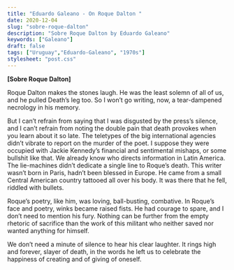 ```yaml
---
title: "Eduardo Galeano - On Roque Dalton "
date: 2020-12-04
slug: "sobre-roque-dalton"
description: "Sobre Roque Dalton by Eduardo Galeano"
keywords: ["Galeano"]
draft: false
tags: ["Uruguay","Eduardo-Galeano", "1970s"]
stylesheet: "post.css"
---
```

**[Sobre Roque Dalton]**

Roque Dalton makes the stones laugh. He was the least solemn of all of us, and he pulled Death’s leg too. So I won’t go writing, now, a tear-dampened necrology in his memory.  

But I can’t refrain from saying that I was disgusted by the press’s silence, and I can’t refrain from noting the double pain that death provokes when you learn about it so late. The teletypes of the big international agencies didn’t vibrate to report on the murder of the poet. I suppose they were occupied with Jackie Kennedy’s financial and sentimental mishaps, or some bullshit like that. We already know who directs information in Latin America. The lie-machines didn’t dedicate a single line to Roque’s death. This writer wasn’t born in Paris, hadn’t been blessed in Europe. He came from a small Central American country tattooed all over his body. It was there that he fell, riddled with bullets.  

Roque’s poetry, like him, was loving, ball-busting, combative. In Roque’s face and poetry, winks became raised fists. He had courage to spare, and I don’t need to mention his fury. Nothing can be further from the empty rhetoric of sacrifice than the work of this militant who neither saved nor wanted anything for himself.  

We don’t need a minute of silence to hear his clear laughter. It rings high and forever, slayer of death, in the words he left us to celebrate the happiness of creating and of giving of oneself.